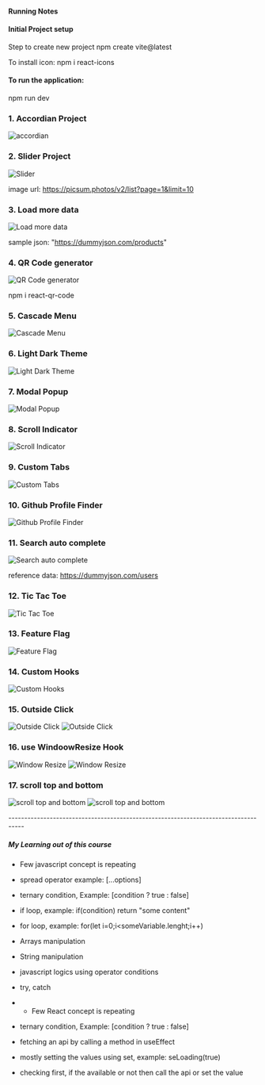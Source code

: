 #### Running Notes

#### Initial Project setup

Step to create new project
npm create vite@latest

To install icon:
npm i react-icons

#### To run the application:

npm run dev

### 1. Accordian Project

![accordian](./screenshots/accordian.png)

### 2. Slider Project

![Slider](./screenshots/image-slider.png)

image url:
https://picsum.photos/v2/list?page=1&limit=10

### 3. Load more data

![Load more data](./screenshots/load-more-data.png)

sample json:
"https://dummyjson.com/products"

### 4. QR Code generator

![QR Code generator](./screenshots/qr-generation.png)

npm i react-qr-code

### 5. Cascade Menu

![Cascade Menu](./screenshots/cascade-menu.png)

### 6. Light Dark Theme

![Light Dark Theme](./screenshots/light-dark-theme.png)

### 7. Modal Popup

![Modal Popup](./screenshots/modal-popup.png)

### 8. Scroll Indicator

![Scroll Indicator](./screenshots/scroll-indocator.png)

### 9. Custom Tabs

![Custom Tabs](./screenshots/tabs.png)

### 10. Github Profile Finder

![Github Profile Finder](./screenshots/github-profile-finder.png)

### 11. Search auto complete

![Search auto complete](./screenshots/search-auto-complete.png)

reference data:
https://dummyjson.com/users

### 12. Tic Tac Toe

![Tic Tac Toe](./screenshots/tic-tac-toe.png)

### 13. Feature Flag

![Feature Flag](./screenshots/feature-flag.png)

### 14. Custom Hooks

![Custom Hooks](./screenshots/custom-hooks.png)

### 15. Outside Click

![Outside Click](./screenshots/outside-click-1.png)
![Outside Click](./screenshots/outside-click-2.png)

### 16. use WindoowResize Hook

![Window Resize](./screenshots/window-resize-1.png)
![Window Resize](./screenshots/window-resize-2.png)

### 17. scroll top and bottom

![scroll top and bottom](./screenshots/scroll-top-and-bottom-1.png)
![scroll top and bottom](./screenshots/scroll-top-and-bottom-2.png)

<p>-----------------------------------------------------------------------------------</p>

##### My Learning out of this course

- Few javascript concept is repeating
- spread operator example: [...options]
- ternary condition, Example: [condition ? true : false]
- if loop, example: if(condition) return "some content"
- for loop, example: for(let i=0;i<someVariable.lenght;i++)
- Arrays manipulation
- String manipulation
- javascript logics using operator conditions
- try, catch

- - Few React concept is repeating
- ternary condition, Example: [condition ? true : false]
- fetching an api by calling a method in useEffect
- mostly setting the values using set, example: seLoading(true)
- checking first, if the available or not then call the api or set the value
